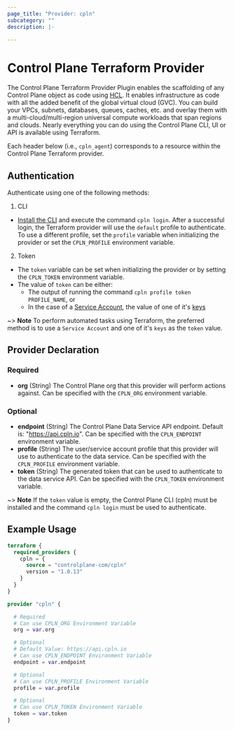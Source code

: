 ```yaml
---
page_title: "Provider: cpln"
subcategory: ""
description: |-
  
---
```


# Control Plane Terraform Provider

The Control Plane Terraform Provider Plugin enables the scaffolding of any Control Plane object as code using [HCL](https://www.terraform.io/docs/language/syntax/configuration.html). It enables infrastructure as code with all the added benefit of the global virtual cloud (GVC). You can build your VPCs, subnets, databases, queues, caches, etc. and overlay them with a multi-cloud/multi-region universal compute workloads that span regions and clouds. Nearly everything you can do using the Control Plane CLI, UI or API is available using Terraform.

Each header below (i.e., `cpln_agent`) corresponds to a resource within the Control Plane Terraform provider.

## Authentication

Authenticate using one of the following methods:

1. CLI
  - [Install the CLI](https://docs.controlplane.com/reference/cli#installation) and execute the command `cpln login`. After a successful login, the Terraform provider will use the `default` profile to authenticate. To use a different profile, set the `profile` variable when initializing the provider or set the `CPLN_PROFILE` environment variable.

2. Token
  - The `token` variable can be set when initializing the provider or by setting the `CPLN_TOKEN` environment variable.
  - The value of `token` can be either:
      - The output of running the command `cpln profile token PROFILE_NAME`, or
      - In the case of a [Service Account](https://docs.controlplane.com/reference/serviceaccount), the value of one of it's [keys](https://docs.controlplane.com/reference/serviceaccount#keys)

~> **Note** To perform automated tasks using Terraform, the preferred method is to use a `Service Account` and one of it's `keys` as the `token` value. 


## Provider Declaration

### Required

- **org** (String) The Control Plane org that this provider will perform actions against. Can be specified with the `CPLN_ORG` environment variable.
### Optional

- **endpoint** (String) The Control Plane Data Service API endpoint. Default is: "https://api.cpln.io". Can be specified with the `CPLN_ENDPOINT` environment variable.
- **profile** (String) The user/service account profile that this provider will use to authenticate to the data service. Can be specified with the `CPLN_PROFILE` environment variable.
- **token** (String) The generated token that can be used to authenticate to the data service API. Can be specified with the `CPLN_TOKEN` environment variable.

~> **Note** If the `token` value is empty, the Control Plane CLI (cpln) must be installed and the command `cpln login` must be used to authenticate.

## Example Usage

```terraform
terraform {
  required_providers {
    cpln = {
      source = "controlplane-com/cpln"
      version = "1.0.13"
    }
  }
}

provider "cpln" {

  # Required
  # Can use CPLN_ORG Environment Variable
  org = var.org

  # Optional
  # Default Value: https://api.cpln.io
  # Can use CPLN_ENDPOINT Environment Variable
  endpoint = var.endpoint

  # Optional
  # Can use CPLN_PROFILE Environment Variable  
  profile = var.profile

  # Optional
  # Can use CPLN_TOKEN Environment Variable 
  token = var.token
}
```

